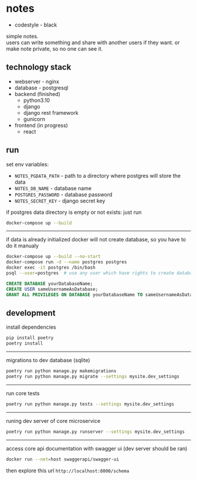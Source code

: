 # notes
- codestyle - black

simple notes.  
users can write something and share with another users if they want.
or make note private, so no one can see it.

## technology stack
- webserver - nginx
- database - postgresql
- backend (finished)
    - python3.10
    - django
    - django rest framework
    - gunicorn
- frontend (in progress)
    - react

## run
set env variables:
- `NOTES_PGDATA_PATH` - path to a directory where postgres will store the data
- `NOTES_DB_NAME` - database name
- `POSTGRES_PASSWORD` - database password
- `NOTES_SECRET_KEY` - django secret key

if postgres data directory is empty or not exists: just run
```bash
docker-compose up --build
```

---
if data is already initialized docker will not create database, so you have to do it manualy
```bash
docker-compose up --build --no-start
docker-compose run -d --name postgres postgres
docker exec -it postgres /bin/bash
psql --user=postgres  # use any user which have rights to create database and another user
```
```sql
CREATE DATABASE yourDatabaseName;
CREATE USER sameUsernameAsDatabase;
GRANT ALL PRIVILEGES ON DATABASE yourDatabaseName TO sameUsernameAsDatabase;
```

## development
install dependencies
```bash
pip install poetry
poetry install
```

---
migrations to dev database (sqlite)
```bash
poetry run python manage.py makemigrations
poetry run python manage.py migrate --settings mysite.dev_settings
```

---
run core tests
```bash
poetry run python manage.py tests --settings mysite.dev_settings
```

---
runing dev server of core microservice
```bash
poetry run python manage.py runserver --settings mysite.dev_settings
```

---
access core api documentation with swagger ui (dev server should be ran)
```bash
docker run --net=host swaggerapi/swagger-ui
```
then explore this url `http://localhost:8000/schema`